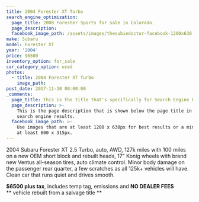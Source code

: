 ```yaml
---
title: 2004 Forester XT Turbo
search_engine_optimization:
  page_title: 2008 Forester Sports for sale in Colorado.
  page_description:
  facebook_image_path: /assets/images/thesubiedoctor-facebook-1200x630.png
make: Subaru
model: Forester XT
year: '2004'
price: $6500
inventory_option: for_sale
car_category_option: used
photos:
  - title: 2004 Forester XT Turbo
    image_path:
post_date: 2017-11-30 00:00:00
_comments:
  page_title: This is the title that's specifically for Search Engine Optimization.
  page_description: >-
    This is the page description that is shown below the page title in the
    search engine results.
  facebook_image_path: >-
    Use images that are at least 1200 x 630px for best results or a minimum of
    at least 600 x 315px.
---
```



<div><p>2004 Subaru Forester XT 2.5 Turbo, auto, AWD, 127k miles with 100 miles on a new OEM short block and rebuilt heads, 17" Konig wheels with brand new Ventus all-season tires, auto climate control. Minor body damage on the passenger rear quarter, a few scratches as all 125k+ vehicles will have. Clean car that runs quiet and drives smooth.</p><p><strong>$6500 plus tax</strong>, includes temp tag, emissions and <strong>NO DEALER FEES</strong><br />** vehicle rebuilt from a salvage title **<br />&nbsp;</p></div>